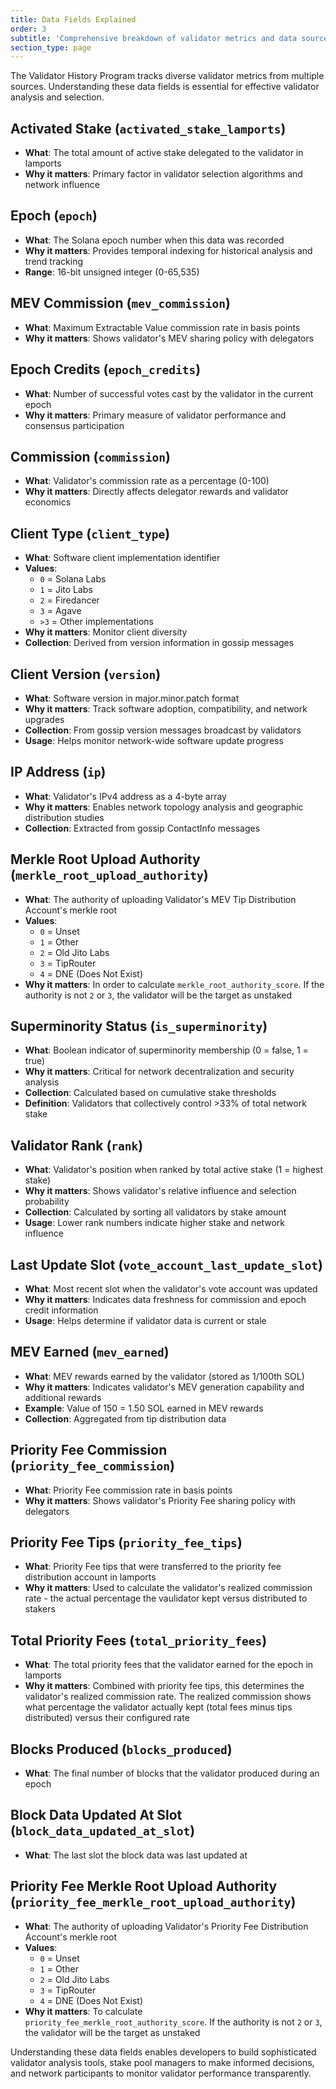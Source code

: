 ```yaml
---
title: Data Fields Explained
order: 3
subtitle: 'Comprehensive breakdown of validator metrics and data sources'
section_type: page
---
```


The Validator History Program tracks diverse validator metrics from multiple sources.
Understanding these data fields is essential for effective validator analysis and selection.

## Activated Stake (`activated_stake_lamports`)
- **What**: The total amount of active stake delegated to the validator in lamports
- **Why it matters**: Primary factor in validator selection algorithms and network influence

## Epoch (`epoch`)
- **What**: The Solana epoch number when this data was recorded
- **Why it matters**: Provides temporal indexing for historical analysis and trend tracking
- **Range**: 16-bit unsigned integer (0-65,535)

## MEV Commission (`mev_commission`)
- **What**: Maximum Extractable Value commission rate in basis points
- **Why it matters**: Shows validator's MEV sharing policy with delegators

## Epoch Credits (`epoch_credits`)
- **What**: Number of successful votes cast by the validator in the current epoch
- **Why it matters**: Primary measure of validator performance and consensus participation

## Commission (`commission`)
- **What**: Validator's commission rate as a percentage (0-100)
- **Why it matters**: Directly affects delegator rewards and validator economics

## Client Type (`client_type`)
- **What**: Software client implementation identifier
- **Values**: 
  - `0` = Solana Labs
  - `1` = Jito Labs
  - `2` = Firedancer
  - `3` = Agave
  - `>3` = Other implementations
- **Why it matters**: Monitor client diversity
- **Collection**: Derived from version information in gossip messages

## Client Version (`version`)
- **What**: Software version in major.minor.patch format
- **Why it matters**: Track software adoption, compatibility, and network upgrades
- **Collection**: From gossip version messages broadcast by validators
- **Usage**: Helps monitor network-wide software update progress

## IP Address (`ip`)
- **What**: Validator's IPv4 address as a 4-byte array
- **Why it matters**: Enables network topology analysis and geographic distribution studies
- **Collection**: Extracted from gossip ContactInfo messages

## Merkle Root Upload Authority (`merkle_root_upload_authority`)
- **What**: The authority of uploading Validator's MEV Tip Distribution Account's merkle root
- **Values**:
  - `0` = Unset
  - `1` = Other
  - `2` = Old Jito Labs
  - `3` = TipRouter
  - `4` = DNE (Does Not Exist)
- **Why it matters**: In order to calculate `merkle_root_authority_score`. If the authority is not `2` or `3`, the validator will be the target as unstaked

## Superminority Status (`is_superminority`)
- **What**: Boolean indicator of superminority membership (0 = false, 1 = true)
- **Why it matters**: Critical for network decentralization and security analysis
- **Collection**: Calculated based on cumulative stake thresholds
- **Definition**: Validators that collectively control >33% of total network stake

## Validator Rank (`rank`)
- **What**: Validator's position when ranked by total active stake (1 = highest stake)
- **Why it matters**: Shows validator's relative influence and selection probability
- **Collection**: Calculated by sorting all validators by stake amount
- **Usage**: Lower rank numbers indicate higher stake and network influence

## Last Update Slot (`vote_account_last_update_slot`)
- **What**: Most recent slot when the validator's vote account was updated
- **Why it matters**: Indicates data freshness for commission and epoch credit information
- **Usage**: Helps determine if validator data is current or stale

## MEV Earned (`mev_earned`)
- **What**: MEV rewards earned by the validator (stored as 1/100th SOL)
- **Why it matters**: Indicates validator's MEV generation capability and additional rewards
- **Example**: Value of 150 = 1.50 SOL earned in MEV rewards
- **Collection**: Aggregated from tip distribution data

## Priority Fee Commission (`priority_fee_commission`)
- **What**: Priority Fee commission rate in basis points
- **Why it matters**: Shows validator's Priority Fee sharing policy with delegators

## Priority Fee Tips (`priority_fee_tips`)
- **What**: Priority Fee tips that were transferred to the priority fee distribution account in lamports
- **Why it matters**: Used to calculate the validator's realized commission rate - the actual percentage the vaulidator kept versus distributed to stakers

## Total Priority Fees (`total_priority_fees`)
- **What**: The total priority fees that the validator earned for the epoch in lamports
- **Why it matters**: 
  Combined with priority fee tips, this determines the validator's realized commission rate.
  The realized commission shows what percentage the validator actually kept (total fees minus tips distributed) versus their configured rate

## Blocks Produced (`blocks_produced`)
- **What**: The final number of blocks that the validator produced during an epoch

## Block Data Updated At Slot (`block_data_updated_at_slot`)
- **What**: The last slot the block data was last updated at

## Priority Fee Merkle Root Upload Authority (`priority_fee_merkle_root_upload_authority`)
- **What**: The authority of uploading Validator's Priority Fee Distribution Account's merkle root
- **Values**:
  - `0` = Unset
  - `1` = Other
  - `2` = Old Jito Labs
  - `3` = TipRouter
  - `4` = DNE (Does Not Exist)
- **Why it matters**: To calculate `priority_fee_merkle_root_authority_score`. If the authority is not `2` or `3`, the validator will be the target as unstaked

Understanding these data fields enables developers to build sophisticated validator analysis tools, stake pool managers to make informed decisions, and network participants to monitor validator performance transparently.
